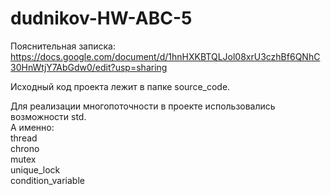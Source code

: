 # dudnikov-HW-ABC-5

Пояснительная записка: https://docs.google.com/document/d/1hnHXKBTQLJol08xrU3czhBf6QNhC30HnWtjY7AbGdw0/edit?usp=sharing

Исходный код проекта лежит в папке source_code.

Для реализации многопоточности в проекте использовались возможности std.  
А именно:  
thread  
chrono  
mutex  
unique_lock  
condition_variable  
